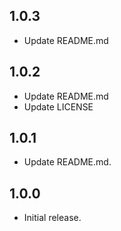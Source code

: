 ## 1.0.3

- Update README.md

## 1.0.2

- Update README.md
- Update LICENSE

## 1.0.1

- Update README.md.

## 1.0.0

- Initial release.
